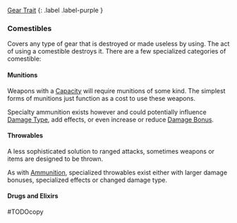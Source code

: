 
[Gear Trait](Game/Core/Gear#Traits)
{: .label .label-purple }


### Comestibles
Covers any type of gear that is destroyed or made useless by using. The act of using a comestible destroys it. There are a few specialized categories of comestible:
#### Munitions
Weapons with a [Capacity](Weapon-Traits#Capacity(X,%20Type)) will require munitions of some kind. The simplest forms of munitions just function as a cost to use these weapons.

Specialty ammunition exists however and could potentially influence [Damage Type](Weapons#Damage%20Type), add effects, or even increase or reduce [Damage Bonus](Weapons#Damage%20Bonus).

#### Throwables
A less sophisticated solution to ranged attacks, sometimes weapons or items are designed to be thrown. 

As with [Ammunition](#Ammunition), specialized throwables exist either with larger damage bonuses, specialized effects or changed damage type.

#### Drugs and Elixirs
#TODOcopy 